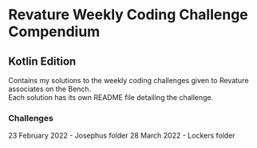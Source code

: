 # Revature Weekly Coding Challenge Compendium
## Kotlin Edition

Contains my solutions to the weekly coding challenges given to Revature associates on the Bench.
<br>Each solution has its own README file detailing the challenge.

### Challenges
23 February 2022 - Josephus folder
28 March 2022 - Lockers folder
